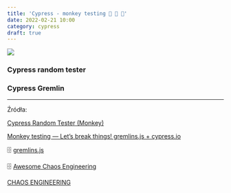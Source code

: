 ```yaml
---
title: 'Cypress - monkey testing 🙈 🙉 🙊'
date: 2022-02-21 10:00
category: cypress
draft: true
---
```




![](https://www.cypress.io/static/cypress-io-logo-social-share-8fb8a1db3cdc0b289fad927694ecb415.png)

### Cypress random tester

### Cypress Gremlin


----

Źródła:

[Cypress Random Tester (Monkey)](https://github.com/TheSoftwareDesignLab/monkey-cypress)

[Monkey testing — Let’s break things! gremlins.js + cypress.io](https://medium.com/@qa.gary.parker/monkey-testing-lets-break-things-b3e8efb63fda)


🗄 [gremlins.js](https://github.com/marmelab/gremlins.js/blob/master/README.md)

🗄 [Awesome Chaos Engineering ](https://github.com/dastergon/awesome-chaos-engineering)

[CHAOS ENGINEERING](https://theqaconnection.com/2022/02/22/chaos-engineering/)
